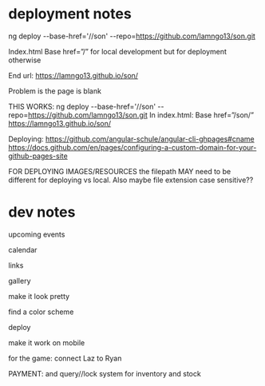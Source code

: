 # deployment notes
ng deploy --base-href='//son' --repo=https://github.com/lamngo13/son.git

Index.html Base href=”/” for local development but for deployment otherwise

End url: https://lamngo13.github.io/son/

Problem is the page is blank

THIS WORKS: ng deploy --base-href='//son' --repo=https://github.com/lamngo13/son.git In index.html: Base href=”/son/” https://lamngo13.github.io/son/

Deploying: https://github.com/angular-schule/angular-cli-ghpages#cname https://docs.github.com/en/pages/configuring-a-custom-domain-for-your-github-pages-site

FOR DEPLOYING IMAGES/RESOURCES the filepath MAY need to be different for deploying vs local.  Also maybe file extension case sensitive??


# dev notes
upcoming events

calendar

links

gallery

make it look pretty 

find a color scheme

deploy

make it work on mobile

for the game: connect Laz to Ryan

PAYMENT: and query//lock system for inventory and stock
